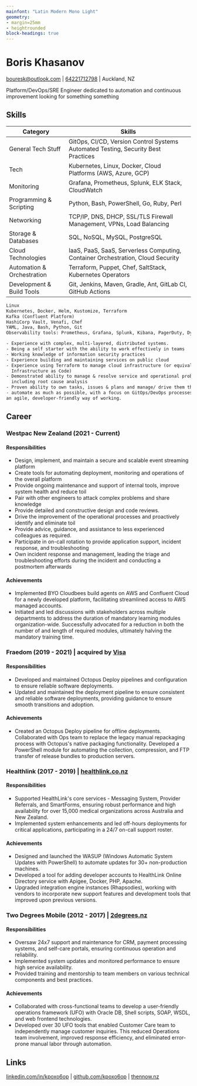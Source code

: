 ```yaml
---
mainfont: "Latin Modern Mono Light"
geometry:
- margin=25mm
- heightrounded
block-headings: true
---
```


# Boris Khasanov

[bouresk@outlook.com](mailto:bouresk@outlook.com) |
[64221712798](tel:64221712798) | Auckland, NZ

Platform/DevOps/SRE Engineer dedicated to automation and continuous improvement
looking for something something

## Skills

|                   Category | Skills                                                                            |
|----------------------------|-----------------------------------------------------------------------------------|
|         General Tech Stuff | GitOps, CI/CD, Version Control Systems Automated Testing, Security Best Practices |
|                       Tech | Kubernetes, Linux, Docker, Cloud Platforms (AWS, Azure, GCP)                      |
|                 Monitoring | Grafana, Prometheus, Splunk, ELK Stack, CloudWatch                                |
|    Programming & Scripting | Python, Bash, PowerShell, Go, Ruby, Perl                                          |
|                 Networking | TCP/IP, DNS, DHCP, SSL/TLS Firewall Management, VPNs, Load Balancing              |
|        Storage & Databases | SQL, NoSQL, MySQL, PostgreSQL                                                     |
|         Cloud Technologies | IaaS, PaaS, SaaS, Serverless Computing, Container Orchestration, Cloud Security   |
| Automation & Orchestration | Terraform, Puppet, Chef, SaltStack, Kubernetes Operators                          |
|  Development & Build Tools | Git, Jenkins, Maven, Gradle, Ant, GitLab CI, GitHub Actions                       |

```txt
Linux
Kubernetes, Docker, Helm, Kustomize, Terraform
Kafka (Confluent Platform)
HashiCorp Vault, Venafi, Chef
YAML, Java, Bash, Python, Git
Observability tools: Prometheus, Grafana, Splunk, Kibana, PagerDuty, Dynatrace
```

```txt
- Experience with complex, multi-layered, distributed systems.
- Being a self starter with the ability to work effectively in teams
- Working knowledge of information security practices
- Experience building and maintaining services on public cloud
- Experience using Terraform to manage cloud infrastructure (or equivalent -
  Infrastructure as Code)
- Demonstrated ability to manage & resolve service and operational problems,
  including root cause analysis
- Proven ability to own tasks, issues & plans and manage/ drive them through to completion
- automate as much as possible, with a focus on GitOps/DevOps processes to create
an agile, developer-friendly way of working.
```

## Career

### Westpac New Zealand (2021 - Current)

#### Responsibilities

- Design, implement, and maintain a secure and scalable event streaming platform
- Create tools for automating deployment, monitoring and operations of the
overall platform
- Provide ongoing maintenance and support of internal tools, improve system
health and reduce toil
- Pair with other engineers to attack complex problems and share knowledge
- Provide detailed and constructive design and code reviews.
- Drive the improvement of the operational processes and proactively identify
and eliminate toil
- Provide advice, guidance, and assistance to less experienced colleagues as
required.
- Participate in on-call rotation to provide application support, incident
response, and troubleshooting
- Own incident response and management, leading the triage and troubleshooting
efforts during the incident and conducting a postmortem afterwards

#### Achievements

- Implemented BYO Cloudbees build agents on AWS and Confluent Cloud for a newly
  developed platform, facilitating streamlined access to AWS managed accounts.
- Initiated and led discussions with stakeholders across multiple departments to
  address the duration of mandatory learning modules organization-wide.
  Successfully advocated for a reduction in both the number of and length of
  required modules, ultimately halving the mandatory training time.

### Fraedom (2019 - 2021) | acquired by [Visa](https://developer.visa.com/use-cases/partner-showcase/fraedom)

#### Responsibilities

- Developed and maintained Octopus Deploy pipelines and configuration to ensure
reliable software deployments.
- Updated and maintained the deployment pipeline to ensure consistent and
reliable software deployments, providing guidance to ensure smooth transitions
and adoption.

#### Achievements

- Created an Octopus Deploy pipeline for offline deployments. Collaborated with
Ops team to replace the legacy manual repackaging process with Octopus's native
packaging functionality. Developed a PowerShell module for automating the
collection, compression, and FTP transfer of release bundles to production
servers.

### Healthlink (2017 - 2019) | [healthlink.co.nz](https://healthlink.co.nz)

#### Responsibilities

- Supported HealthLink's core services - Messaging System, Provider Referrals,
and SmartForms, ensuring robust performance and high availability for over
15,000 medical organizations across Australia and New Zealand.
- Implemented system enhancements and led off-hours deployments for critical
applications, participating in a 24/7 on-call support roster.

#### Achievements

- Designed and launched the WASUP (Windows Automatic System Updates with
PowerShell) to automate updates for 30+ non-production machines.
- Developed a tool for adding developer accounts to HealthLink Online Directory
service with Apigee, Docker, PHP, Apache.
- Upgraded integration engine instances (Rhapsodies), working with vendors to
incorporate new support features and development tools that improved upon
previous versions.

### Two Degrees Mobile (2012 - 2017) | [2degrees.nz](https://2degrees.nz)

#### Responsibilities

- Oversaw 24x7 support and maintenance for CRM, payment processing systems, and
self-care portals, ensuring continuous operation and reliability.
- Implemented system updates and monitored performance to ensure high service
availability.
- Provided training and mentorship to team members on various technical
components and best practices.

#### Achievements

- Collaborated with cross-functional teams to develop a user-friendly operations
framework (UFO) with Oracle DB, Shell scripts, SOAP, WSDL, and web frontend
technologies.
- Developed over 30 UFO tools that enabled Customer Care team to independently
manage customer inquiries. This reduced Operations team involvement, improved
response efficiency, and eliminated error-prone manual labor through automation.

## Links

[linkedin.com/in/kpoxo6op](https://linkedin.com/in/kpoxo6op) |
[github.com/kpoxo6op](https://github.com/kpoxo6op) |
[thennow.nz](https://thennow.nz)
